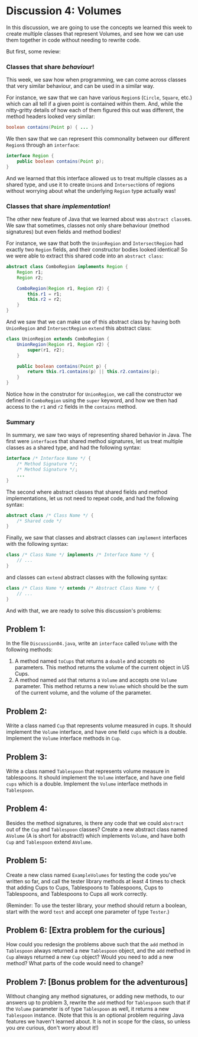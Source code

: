 # Discussion 4: Volumes
In this discussion, we are going to use the concepts we learned this week to create multiple classes that represent Volumes, and see how we can use them together in code without needing to rewrite code.

But first, some review:

### Classes that share _behaviour_!

This week, we saw how when programming, we can come across classes that very similar behaviour, and can be used in a similar way.

For instance, we saw that we can have various `Region`s (`Circle`, `Square`, etc.) which can all tell if a given point is contained within them. And, while the nitty-gritty details of how each of them figured this out was different, the method headers looked very similar:

```java
boolean contains(Point p) { ... }
```

We then saw that we can represent this commonality between our different `Region`s through an `interface`:

```java
interface Region {
    public boolean contains(Point p);
}
```

And we learned that this interface allowed us to treat multiple classes as a shared type, and use it to create `Union`s and `Intersect`ions of regions without worrying about what the underlying `Region` type actually was!

### Classes that share _implementation_!

The other new feature of Java that we learned about was `abstract class`es. We saw that sometimes, classes not only share behaviour (method signatures) but even fields and method bodies!

For instance, we saw that both the `UnionRegion` and `IntersectRegion` had exactly two `Region` fields, and their constructor bodies looked identical! So we were able to extract this shared code into an `abstract class`:

```java
abstract class ComboRegion implements Region {
    Region r1;
    Region r2;

    ComboRegion(Region r1, Region r2) {
        this.r1 = r1;
        this.r2 = r2;
    }
}
```

And we saw that we can make use of this abstract class by having both `UnionRegion` and `IntersectRegion` `extend` this abstract class:

```java
class UnionRegion extends ComboRegion {
    UnionRegion(Region r1, Region r2) {
        super(r1, r2);
    }

    public boolean contains(Point p) {         
        return this.r1.contains(p) || this.r2.contains(p);
    }
}
```

Notice how in the construtor for `UnionRegion`, we call the constructor we defined in `ComboRegion` using the `super` keyword, and how we then had access to the `r1` and `r2` fields in the `contains` method.

### Summary
In summary, we saw two ways of representing shared behavior in Java. The first were `interface`s that shared method signatures, let us treat multiple classes as a shared type, and had the following syntax:

```java
interface /* Interface Name */ {
    /* Method Signature */;
    /* Method Signature */;
    ...
}
```

The second where abstract classes that shared fields and method implementations, let us not need to repeat code, and had the following syntax:

```java
abstract class /* Class Name */ {
    /* Shared code */
}
```

Finally, we saw that classes and abstract classes can `implement` interfaces with the following syntax:

```java
class /* Class Name */ implements /* Interface Name */ { 
    // ... 
}
```

and classes can `extend` abstract classes with the following syntax:

```java
class /* Class Name */ extends /* Abstract Class Name */ { 
    // ... 
}
```

And with that, we are ready to solve this discussion's problems:

## Problem 1:
In the file `Discussion04.java`, write an `interface` called `Volume` with the following methods:

1. A method named `toCups` that returns a `double` and accepts no parameters. 
   This method returns the volume of the current object in US Cups.
2. A method named `add` that returns a `Volume` and accepts one `Volume` parameter.
   This method returns a new `Volume` which should be the sum of the current volume, and the volume of the parameter.

## Problem 2:
Write a class named `Cup` that represents volume measured in cups. It should implement the `Volume` interface, and have one field `cups` which is a double. Implement the `Volume` interface methods in `Cup`. 

## Problem 3:
Write a class named `Tablespoon` that represents volume measure in tablespoons. It should implement the `Volume` interface, and have one field `cups` which is a double. Implement the `Volume` interface methods in `Tablespoon`.

## Problem 4:
Besides the method signatures, is there any code that we could `abstract` out of the `Cup` and `Tablespoon` classes? Create a new abstract class named `AVolume` (A is short for abstract!) which implements `Volume`, and have both `Cup` and `Tablespoon` extend `AVolume`.

## Problem 5:
Create a new class named `ExampleVolumes` for testing the code you've written so far, and call the tester library methods at least 4 times to check that adding Cups to Cups, Tablespoons to Tablespoons, Cups to Tablespoons, and Tablespoons to Cups all work correctly.

(Reminder: To use the tester library, your method should return a boolean, start with the word `test` and accept one parameter of type `Tester`.)

## Problem 6: [Extra problem for the curious]
How could you redesign the problems above such that the `add` method in `Tablespoon` always returned a new `Tablespoon` object, and the `add` method in `Cup` always returned a new `Cup` object? Would you need to add a new method? What parts of the code would need to change?

## Problem 7: [Bonus problem for the adventurous]
Without changing any method signatures, or adding new methods, to our answers up to problem 3, rewrite the `add` method for `Tablespoon` such that if the `Volume` parameter is of type `Tablespoon` as well, it returns a new `Tablespoon` instance.
(Note that this is an optional problem requiring Java features we haven't learned about. It is not in scope for the class, so unless you _are_ curious, don't worry about it!)